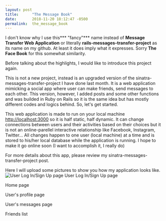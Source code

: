 ```yaml
---
layout: post
title:      "The Message Book"
date:       2018-11-20 18:12:47 -0500
permalink:  the_message_book
---
```



I don't know why I use this*** "fancy"*** name instead of **Message Transfer Web Application** or literally **rails-messages-transfer-project** as its name on my github. At least it does imply what it expresses. Sorry **The Face Book** for this somewhat similarity.

Before talking about the highlights, I would like to introduce this project again.

This is not a new project, instead is an upgraded version of the sinatra-messages-transfer-project I have done last month. It is a web application mimicking a social app where user can make friends, send messages to each other. This version, however, I added posts and some other functions and was builded in Ruby on Rails so it is the same idea but has mostly different codes and logics behind. So, let's get started.

This web application is made to run on your local machine [http://localhost:3000](#) so it is half static, half dynamic. It can change connections between users and their activities based on their choices but it is not an online-parellel interactive relationship like Facebook, Instagram, Twitter... All changes happen to one user (local machine) at a time and is stored to his/her local database while the application is running.  I hope to make it go online soon (I want to accomplish it, I really do)

For more details about this app, please review my sinatra-messages-transfer-project post. 

Here I will upload some pictures to show you how my application looks like.
![User Log In/Sign Up page](https://i.imgur.com/sDZLTun.png)
User Log In/Sign Up page

Home page

User's profile page

User's messages page

Friends list


